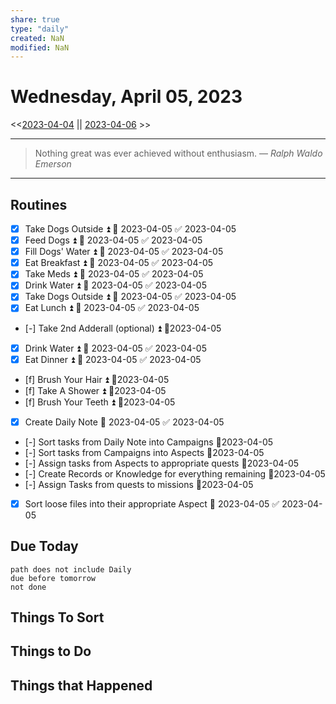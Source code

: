 ```yaml
---
share: true
type: "daily"
created: NaN 
modified: NaN
---
```

# Wednesday, April 05, 2023
<<[2023-04-04](./2023-04-04.md#) || [2023-04-06](./2023-04-06.md#) >>

---

> Nothing great was ever achieved without enthusiasm.
> — <cite>Ralph Waldo Emerson</cite>

---

## Routines
- [x] Take Dogs Outside ⏫ 📅 2023-04-05 ✅ 2023-04-05
- [x] Feed Dogs ⏫ 📅 2023-04-05 ✅ 2023-04-05
- [x] Fill Dogs' Water ⏫ 📅 2023-04-05 ✅ 2023-04-05
- [x] Eat Breakfast ⏫ 📅 2023-04-05 ✅ 2023-04-05
- [x] Take Meds ⏫ 📅 2023-04-05 ✅ 2023-04-05
- [x] Drink Water ⏫ 📅 2023-04-05 ✅ 2023-04-05
- [x] Take Dogs Outside ⏫ 📅 2023-04-05 ✅ 2023-04-05
- [x] Eat Lunch ⏫ 📅 2023-04-05 ✅ 2023-04-05
- [-] Take 2nd Adderall (optional) ⏫  📆2023-04-05
- [x] Drink Water ⏫ 📅 2023-04-05 ✅ 2023-04-05
- [x] Eat Dinner ⏫ 📅 2023-04-05 ✅ 2023-04-05
- [f] Brush Your Hair ⏫  📆2023-04-05
- [f] Take A Shower ⏫ 📆2023-04-05
- [f] Brush Your Teeth ⏫  📆2023-04-05
- [x] Create Daily Note 📅 2023-04-05 ✅ 2023-04-05
- [-] Sort tasks from Daily Note into Campaigns 📆2023-04-05
- [-] Sort tasks from Campaigns into Aspects 📆2023-04-05
- [-] Assign tasks from Aspects to appropriate quests 📆2023-04-05
- [-] Create Records or Knowledge for everything remaining 📆2023-04-05
- [-] Assign Tasks from quests to missions 📆2023-04-05
- [x] Sort loose files into their appropriate Aspect 📅 2023-04-05 ✅ 2023-04-05

## Due Today
```tasks
path does not include Daily
due before tomorrow
not done
```
## Things To Sort





## Things to Do


## Things that Happened
